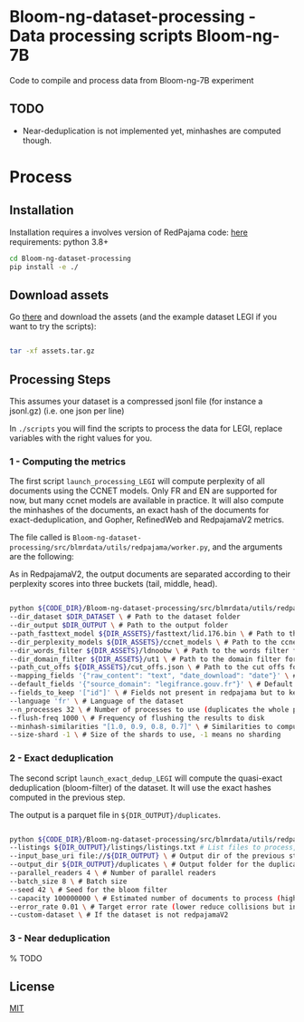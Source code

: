 # Bloom-ng-dataset-processing - Data processing scripts Bloom-ng-7B

Code to compile and process data from Bloom-ng-7B experiment


## TODO

- Near-deduplication is not implemented yet, minhashes are computed though.

# Process

## Installation

Installation requires a involves version of RedPajama code: [here](https://github.com/EvanDufraisse/RedPajamaV2-Utils.git)
requirements: python 3.8+

```bash
cd Bloom-ng-dataset-processing
pip install -e ./
```

## Download assets

Go [there](https://drive.google.com/drive/folders/1_l00r9rgT-FXfVnYq3JzHOvrGoM1LvVW?usp=sharing) and download the assets (and the example dataset LEGI if you want to try the scripts):

```bash

tar -xf assets.tar.gz

```

## Processing Steps

This assumes your dataset is a compressed jsonl file (for instance a jsonl.gz) (i.e. one json per line)

In `./scripts` you will find the scripts to process the data for LEGI, replace variables with the right values for you.

### 1 - Computing the metrics
The first script `launch_processing_LEGI` will compute perplexity of all documents using the CCNET models. Only FR and EN are supported for now, but many ccnet models are available in practice. It will also compute the minhashes of the documents, an exact hash of the documents for exact-deduplication, and Gopher, RefinedWeb and RedpajamaV2 metrics.

The file called is `Bloom-ng-dataset-processing/src/blmrdata/utils/redpajama/worker.py`, and the arguments are the following:

As in RedpajamaV2, the output documents are separated according to their perplexity scores into three buckets (tail, middle, head).

```bash

python ${CODE_DIR}/Bloom-ng-dataset-processing/src/blmrdata/utils/redpajama/worker.py \
--dir_dataset $DIR_DATASET \ # Path to the dataset folder
--dir_output $DIR_OUTPUT \ # Path to the output folder
--path_fasttext_model ${DIR_ASSETS}/fasttext/lid.176.bin \ # Path to the fasttext model
--dir_perplexity_models ${DIR_ASSETS}/ccnet_models \ # Path to the ccnet models for perplexity
--dir_words_filter ${DIR_ASSETS}/ldnoobw \ # Path to the words filter for bad language detection
--dir_domain_filter ${DIR_ASSETS}/ut1 \ # Path to the domain filter for bad domain detection
--path_cut_offs ${DIR_ASSETS}/cut_offs.json \ # Path to the cut offs found by the ccnet approach on RedPajamaV2
--mapping_fields '{"raw_content": "text", "date_download": "date"}' \ # Mapping between the fields of the source dataset and the fields used in redpajama (see script for more details)
--default_fields '{"source_domain": "legifrance.gouv.fr"}' \ # Default fields to add to the dataset if not present in the source dataset
--fields_to_keep '["id"]' \ # Fields not present in redpajama but to keep in the dataset
--language 'fr' \ # Language of the dataset
--n_processes 32 \ # Number of processes to use (duplicates the whole pipeline n_processes times)
--flush-freq 1000 \ # Frequency of flushing the results to disk
--minhash-similarities "[1.0, 0.9, 0.8, 0.7]" \ # Similarities to compute for minhashes
--size-shard -1 \ # Size of the shards to use, -1 means no sharding

```

### 2 - Exact deduplication

The second script `launch_exact_dedup_LEGI` will compute the quasi-exact deduplication (bloom-filter) of the dataset. It will use the exact hashes computed in the previous step.

The output is a parquet file in `${DIR_OUTPUT}/duplicates`.

```bash

python ${CODE_DIR}/Bloom-ng-dataset-processing/src/blmrdata/utils/redpajama/exact_deduplication.py \
--listings ${DIR_OUTPUT}/listings/listings.txt # List files to process, built in previous step\
--input_base_uri file://${DIR_OUTPUT} \ # Output dir of the previous step
--output_dir ${DIR_OUTPUT}/duplicates \ # Output folder for the duplicates .parquet
--parallel_readers 4 \ # Number of parallel readers
--batch_size 8 \ # Batch size
--seed 42 \ # Seed for the bloom filter
--capacity 100000000 \ # Estimated number of documents to process (higher reduce collisions but increase memory usage)
--error_rate 0.01 \ # Target error rate (lower reduce collisions but increase memory usage)
--custom-dataset \ # If the dataset is not redpajamaV2
```

### 3 - Near deduplication

% TODO

## License

[MIT](https://choosealicense.com/licenses/mit/)
